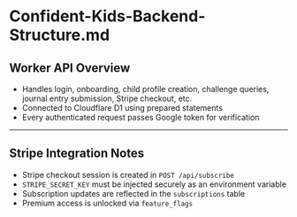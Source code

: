 
# Confident-Kids-Backend-Structure.md

## Worker API Overview

- Handles login, onboarding, child profile creation, challenge queries, journal entry submission, Stripe checkout, etc.
- Connected to Cloudflare D1 using prepared statements
- Every authenticated request passes Google token for verification

---

## Stripe Integration Notes

- Stripe checkout session is created in `POST /api/subscribe`
- `STRIPE_SECRET_KEY` must be injected securely as an environment variable
- Subscription updates are reflected in the `subscriptions` table
- Premium access is unlocked via `feature_flags`
